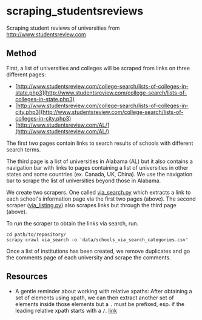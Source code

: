 # scraping_studentsreviews
Scraping student reviews of universities from http://www.studentsreview.com

## Method

First, a list of universities and colleges will be scraped from links on three different pages:
* [http://www.studentsreview.com/college-search/lists-of-colleges-in-state.php3](http://www.studentsreview.com/college-search/lists-of-colleges-in-state.php3)
* [http://www.studentsreview.com/college-search/lists-of-colleges-in-city.php3](http://www.studentsreview.com/college-search/lists-of-colleges-in-city.php3)
* [http://www.studentsreview.com/AL/](http://www.studentsreview.com/AL/)

The first two pages contain links to search results of schools with different search terms.

The third page is a list of universities in Alabama (AL) but it also contains a navigation bar with links to pages containing a list of universities in other states and some countries (ex. Canada, UK, China). We use the navigation bar to scrape the list of universities beyond those in Alabama.

We create two scrapers. One called [via_search.py](scraping_studentsreviews/spiders/via_search.py) which extracts a link to each school's information page via the first two pages (above). The second scraper ([via_listing.py](scraping_studentsreviews/spiders/via_listing.py)) also scrapes links but through the third page (above).

To run the scraper to obtain the links via search, run.
```
cd path/to/repository/
scrapy crawl via_search -o 'data/schools_via_search_categories.csv'
```


Once a list of institutions has been created, we remove duplicates and go the comments page of each university and scrape the comments.



## Resources

* A gentle reminder about working with relative xpaths: After obtaining a set of elements using xpath, we can then extract another set of elements inside those elements but a `.` must be prefixed, esp. if the leading relative xpath starts with a `/`. [link](https://doc.scrapy.org/en/latest/topics/selectors.html#working-with-relative-xpaths)
